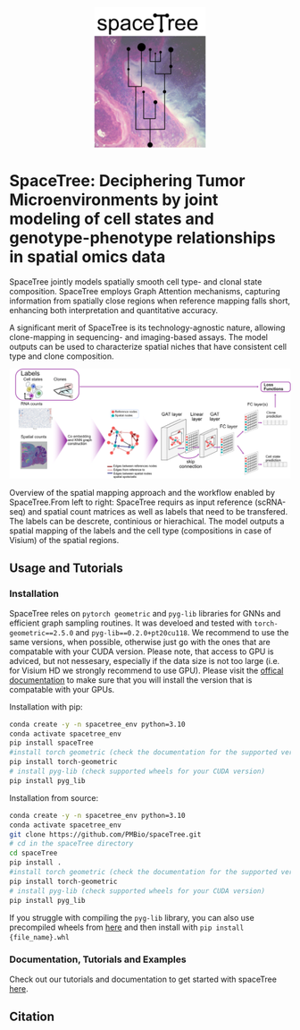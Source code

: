<div style="text-align: center;">
  <img src="https://github.com/PMBio/spaceTree/blob/master/docs/space_tree.png?raw=true alt="spacetree logo" width="200"/>
</div>

SpaceTree: Deciphering Tumor Microenvironments by joint modeling of cell states and genotype-phenotype relationships in spatial omics data 
==============================

SpaceTree jointly models spatially smooth cell type- and clonal state composition.
SpaceTree employs Graph Attention mechanisms, capturing information from spatially close regions when reference mapping falls short, enhancing both interpretation and quantitative accuracy. 

A significant merit of SpaceTree is its technology-agnostic nature, allowing clone-mapping in sequencing- and imaging-based assays. 
The model outputs can be used to characterize spatial niches that have consistent cell type and clone composition.


<div style="text-align: center;">
  <img src="https://github.com/PMBio/spaceTree/blob/master/docs/schema.jpg?raw=true" alt="spacetree logo" width="1000"/>
</div>

Overview of the spatial mapping approach and the workflow enabled by SpaceTree.From left to right: SpaceTree requirs as input reference (scRNA-seq) and spatial count matrices as well as labels that need to be transfered. The labels can be descrete, continious or hierachical. The model outputs a spatial mapping of the labels and the cell type (compositions in case of Visium) of the spatial regions.

## Usage and Tutorials


### Installation
SpaceTree reles on `pytorch geometric` and `pyg-lib` libraries for GNNs and efficient graph sampling routines. It was develoed and tested with `torch-geometric==2.5.0` and `pyg-lib==0.2.0+pt20cu118`. We recommend to use the same versions, when possible, otherwise just go with the ones that are compatable with your CUDA version. Please note, that access to GPU is adviced, but not nessesary, especially if the data size is not too large (i.e. for Visium HD we strongly recommend to use GPU).
Please visit the [offical documentation](https://github.com/pyg-team/pyg-lib) to make sure that you will install the version that is compatable with your GPUs.

Installation with pip:
```bash
conda create -y -n spacetree_env python=3.10
conda activate spacetree_env
pip install spaceTree
#install torch geometric (check the documentation for the supported versions)
pip install torch-geometric
# install pyg-lib (check supported wheels for your CUDA version)
pip install pyg_lib 
```
Installation from source:
```bash
conda create -y -n spacetree_env python=3.10
conda activate spacetree_env
git clone https://github.com/PMBio/spaceTree.git
# cd in the spaceTree directory
cd spaceTree
pip install .
#install torch geometric (check the documentation for the supported versions)
pip install torch-geometric
# install pyg-lib (check supported wheels for your CUDA version)
pip install pyg_lib 
```
If you struggle with compiling the `pyg-lib` library, you can also use precompiled wheels from [here](https://data.pyg.org/whl/) and then install with `pip install {file_name}.whl`
### Documentation, Tutorials and Examples
Check out our tutorials and documentation to get started with spaceTree [here](https://pmbio.github.io/spaceTree/).

## Citation
